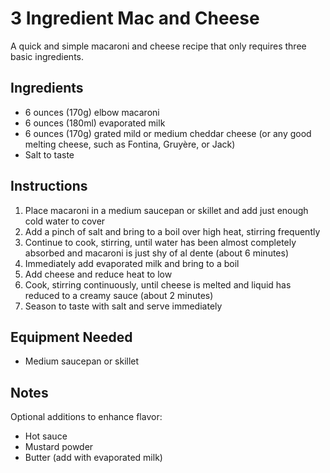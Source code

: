 # 3 Ingredient Mac and Cheese

A quick and simple macaroni and cheese recipe that only requires three basic ingredients.

## Ingredients

- 6 ounces (170g) elbow macaroni
- 6 ounces (180ml) evaporated milk
- 6 ounces (170g) grated mild or medium cheddar cheese (or any good melting cheese, such as Fontina, Gruyère, or Jack)
- Salt to taste

## Instructions

1. Place macaroni in a medium saucepan or skillet and add just enough cold water to cover
2. Add a pinch of salt and bring to a boil over high heat, stirring frequently
3. Continue to cook, stirring, until water has been almost completely absorbed and macaroni is just shy of al dente (about 6 minutes)
4. Immediately add evaporated milk and bring to a boil
5. Add cheese and reduce heat to low
6. Cook, stirring continuously, until cheese is melted and liquid has reduced to a creamy sauce (about 2 minutes)
7. Season to taste with salt and serve immediately

## Equipment Needed

- Medium saucepan or skillet

## Notes

Optional additions to enhance flavor:
- Hot sauce
- Mustard powder
- Butter (add with evaporated milk)